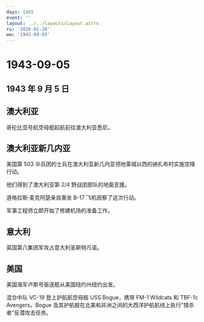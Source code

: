 ```yaml
---
days: 1465
event: ''
layout: ../../layouts/Layout.astro
ru: '2026-02-28'
ww: '1943-09-05'
---
```


# 1943-09-05

## 1943 年 9 月 5 日

## 澳大利亚

哥伦比亚号航空母舰起航前往澳大利亚悉尼。

## 澳大利亚新几内亚

美国第 503
伞兵团的士兵在澳大利亚新几内亚领地莱城以西的纳扎布村实施空降行动。

他们得到了澳大利亚第 2/4 野战团部队的地面支援。

道格拉斯·麦克阿瑟亲自乘坐 B-17 飞机观察了这次行动。

军事工程师立即开始了修建机场的准备工作。

## 意大利

英国第八集团军攻占意大利圣斯特凡诺。

## 美国

美国海军卢斯号驱逐舰从美国纽约州纽约出发。

混合中队 VC-19 登上护航航空母舰 USS Bogue，携带 FM-1 Wildcats 和 TBF-1c
Avengers。Bogue
及其护航舰在北美和非洲之间的大西洋护航航线上执行"猎杀者"反潜攻击任务。